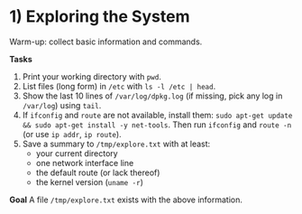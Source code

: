 # 1) Exploring the System

Warm-up: collect basic information and commands.

**Tasks**
1. Print your working directory with `pwd`.
2. List files (long form) in `/etc` with `ls -l /etc | head`.
3. Show the last 10 lines of `/var/log/dpkg.log` (if missing, pick any log in `/var/log`) using `tail`.
4. If `ifconfig` and `route` are not available, install them: `sudo apt-get update && sudo apt-get install -y net-tools`. Then run `ifconfig` and `route -n` (or use `ip addr`, `ip route`).
5. Save a summary to `/tmp/explore.txt` with at least:
   - your current directory
   - one network interface line
   - the default route (or lack thereof)
   - the kernel version (`uname -r`)

**Goal**
A file `/tmp/explore.txt` exists with the above information.

